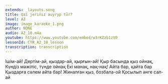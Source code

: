 ```yaml
---
extends: _layouts.song
title: Qai jerıñız auyryp tūr?
level: A2
image: image_karaoke_1.png
author: NONE
audio: A2_10.m4a
youtube: https://www.youtube.com/embed/w3rKZzb1zV0
lessonId: CYR_A2_10_lesson
transcription: transcription 
---
```

Ішім-ай! Дертім-ай, қыздар-ай, қырғын-ай!
Қыр басында қыз ойнақ,
Күндіз мәжіліс, түнде ойнақ
Екі манақ, нақ-нақ!
Айта бар, қайта бар
Қыздарға сәлем айта бар!
Жиналған қыз, бозбала-ой
Қосылып әнге сал-ай